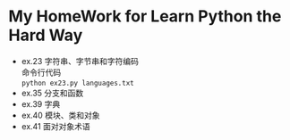 # My HomeWork for Learn Python the Hard Way
* ex.23 字符串、字节串和字符编码    
命令行代码    
`python ex23.py languages.txt `    
* ex.35 分支和函数    
* ex.39 字典    
* ex.40 模块、类和对象    
* ex.41 面对对象术语    
